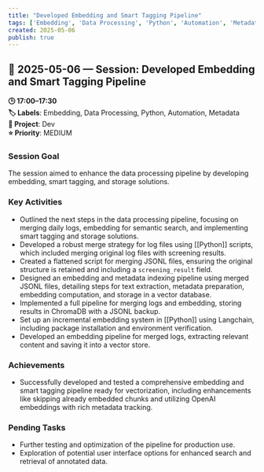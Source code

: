 ```yaml
---
title: "Developed Embedding and Smart Tagging Pipeline"
tags: ['Embedding', 'Data Processing', 'Python', 'Automation', 'Metadata']
created: 2025-05-06
publish: true
---
```


## 📅 2025-05-06 — Session: Developed Embedding and Smart Tagging Pipeline

**🕒 17:00–17:30**  
**🏷️ Labels**: Embedding, Data Processing, Python, Automation, Metadata  
**📂 Project**: Dev  
**⭐ Priority**: MEDIUM  


### Session Goal
The session aimed to enhance the data processing pipeline by developing embedding, smart tagging, and storage solutions.

### Key Activities
- Outlined the next steps in the data processing pipeline, focusing on merging daily logs, embedding for semantic search, and implementing smart tagging and storage solutions.
- Developed a robust merge strategy for log files using [[Python]] scripts, which included merging original log files with screening results.
- Created a flattened script for merging JSONL files, ensuring the original structure is retained and including a `screening_result` field.
- Designed an embedding and metadata indexing pipeline using merged JSONL files, detailing steps for text extraction, metadata preparation, embedding computation, and storage in a vector database.
- Implemented a full pipeline for merging logs and embedding, storing results in ChromaDB with a JSONL backup.
- Set up an incremental embedding system in [[Python]] using Langchain, including package installation and environment verification.
- Developed an embedding pipeline for merged logs, extracting relevant content and saving it into a vector store.

### Achievements
- Successfully developed and tested a comprehensive embedding and smart tagging pipeline ready for vectorization, including enhancements like skipping already embedded chunks and utilizing OpenAI embeddings with rich metadata tracking.

### Pending Tasks
- Further testing and optimization of the pipeline for production use.
- Exploration of potential user interface options for enhanced search and retrieval of annotated data.
